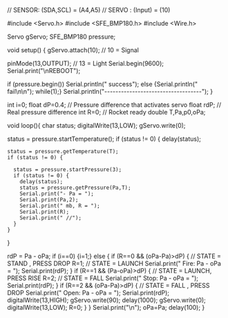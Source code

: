 //  SENSOR: (SDA,SCL) = (A4,A5)
//  SERVO : (Input)   = (10)

#include <Servo.h> 
#include <SFE_BMP180.h>
#include <Wire.h>

Servo gServo;
SFE_BMP180 pressure;

void setup() {
  gServo.attach(10);      // 10 = Signal
  
  pinMode(13,OUTPUT);     // 13 = Light
  Serial.begin(9600);
  Serial.print("\nREBOOT");

  if (pressure.begin()) 
  Serial.println(" success");
  else {Serial.println(" fail\n\n"); while(1);}
  Serial.println("-----------------------------------");
}

int i=0;
float dP=0.4;   // Pressure difference that activates servo
float rdP;      // Real pressure difference
int R=0;        // Rocket ready
double T,Pa,p0,oPa;

void loop(){
  char status;
  digitalWrite(13,LOW);
  gServo.write(0);
  
  status = pressure.startTemperature();
  if (status != 0) {
    delay(status);

    status = pressure.getTemperature(T);
    if (status != 0) {

      status = pressure.startPressure(3);
      if (status != 0) {
        delay(status);
        status = pressure.getPressure(Pa,T);
        Serial.print("- Pa = ");
        Serial.print(Pa,2);
        Serial.print(" mb, R = ");
        Serial.print(R);
        Serial.print(" //");
      }
    }
  }

  rdP = Pa - oPa;
  if (i==0) {i=1;}
  else {
    if (R==0 && (oPa-Pa)>dP) {    // STATE = STAND , PRESS DROP
      R=1;                        // STATE = LAUNCH
      Serial.print("    Fire: Pa - oPa = ");
      Serial.print(rdP);
    }
    if (R==1 && (Pa-oPa)>dP) {    // STATE = LAUNCH, PRESS RISE
      R=2;                        // STATE = FALL
      Serial.print("    Stop: Pa - oPa = ");
      Serial.print(rdP);
    }
    if (R==2 && (oPa-Pa)>dP) {    // STATE = FALL  , PRESS DROP
      Serial.print("    Open: Pa - oPa = ");
      Serial.print(rdP);
      digitalWrite(13,HIGH);
      gServo.write(90);
      delay(1000);
      gServo.write(0);
      digitalWrite(13,LOW);
      R=0;
    }
  }
  Serial.print("\n");
  oPa=Pa;
  delay(100);
}
